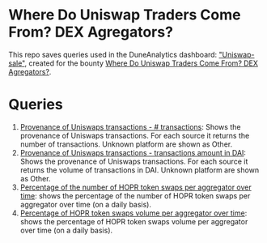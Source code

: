 # Where Do Uniswap Traders Come From? DEX Agregators?

This repo saves queries used in the DuneAnalytics dashboard: ["Uniswap-sale"](https://duneanalytics.com/balda/HOPR-Where-Do-Uniswap-Traders-Come-From), created for the bounty [Where Do Uniswap Traders Come From? DEX Agregators?](https://gitcoin.co/issue/hoprnet/hopr-analytics/16/100025760).

# Queries
1. [Provenance of Uniswaps transactions - # transactions](https://duneanalytics.com/queries/52524): Shows the provenance of Uniswaps transactions. For each source it returns the number of transactions. Unknown platform are shown as Other.
2. [Provenance of Uniswaps transactions - transactions amount in DAI](https://duneanalytics.com/queries/52528): Shows the provenance of Uniswaps transactions. For each source it returns the volume of transactions in DAI. Unknown platform are shown as Other.
3. [Percentage of the number of HOPR token swaps per aggregator over time](https://duneanalytics.com/queries/51861): shows the percentage of the number of HOPR token swaps per aggregator over time (on a daily basis). 
4. [Percentage of HOPR token swaps volume per aggregator over time](https://duneanalytics.com/queries/52549): shows the percentage of HOPR token swaps volume per aggregator over time (on a daily basis).
